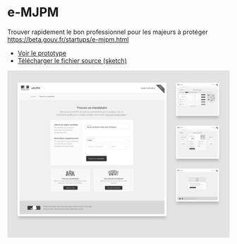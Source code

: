 # e-MJPM

Trouver rapidement le bon professionnel pour les majeurs à protéger
https://beta.gouv.fr/startups/e-mjpm.html

* [Voir le prototype](https://jeremiecook.github.io/beta.gouv.fr-ux/e-mjpm/)
* [Télécharger le fichier source (sketch)](https://github.com/jeremiecook/beta.gouv.fr-ux/raw/master/e-mjpm/e-mjpm.sketch)

![e-MJPM](e-mjpm.png?raw=true "e-MJPM")
